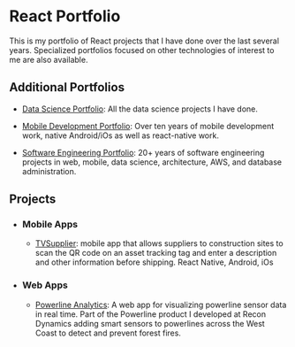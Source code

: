# React Portfolio
This is my portfolio of React projects that I have done over the last several years.  Specialized portfolios focused on other technologies of interest to me are also available.

## Additional Portfolios

  - [Data Science Portfolio](https://github.com/garygause/portfolio-data-science): All the data science projects I have done.

  - [Mobile Development Portfolio](https://github.com/garygause/portfolio-mobile): Over ten years of mobile development work, native Android/iOs as well as react-native work.
  
  - [Software Engineering Portfolio](https://github.com/garygause/portfolio): 20+ years of software engineering projects in web, mobile, data science, architecture, AWS, and database administration.
 

## Projects

- ### Mobile Apps

	- [TVSupplier](https://github.com/garygause/portfolio-projects/tree/master/tvsupplier):  mobile app that allows suppliers to construction sites to scan the QR code on an asset tracking tag and enter a description and other information before shipping.  React Native, Android, iOs

- ### Web Apps

	- [Powerline Analytics](https://github.com/garygause/portfolio-projects/tree/master/powerline/README.md#powerline-analytics): A web app for visualizing powerline sensor data in real time.  Part of the Powerline product I developed at Recon Dynamics adding smart sensors to powerlines across the West Coast to detect and prevent forest fires.
